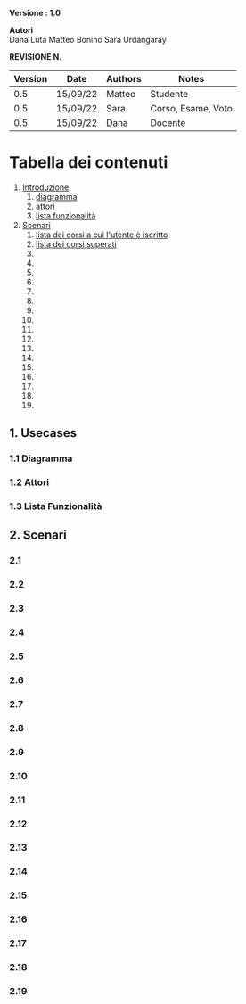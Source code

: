 **Versione : 1.0**

**Autori**  
Dana Luta
Matteo Bonino
Sara Urdangaray

**REVISIONE N.**


| Version    | Date        | Authors      | Notes        |
| ----------- | ----------- | ----------- | ----------- |
| 0.5 | 15/09/22 | Matteo | Studente |
| 0.5 | 15/09/22 | Sara | Corso, Esame, Voto |
| 0.5 | 15/09/22 | Dana | Docente |
# Tabella dei contenuti

1. [Introduzione](#p1)
	1. [diagramma](#sp1.1)
	2. [attori](#sp1.2) 
	3. [lista funzionalità](#sp1.3)
2. [Scenari](#p2)
    1. [lista dei corsi a cui l'utente è iscritto](#p2.1)
    2. [lista dei corsi superati](#p2.2)
    3. [](#p2.3)
    4. [](#p2.4)
    5. [](#p2.5)
    6. [](#p2.6)
    7. [](#p2.7)
    8. [](#p2.8)
    9. [](#p2.9)
    10. [](#p2.10)
    11. [](#p2.11)
    12. [](#p2.12)
    13. [](#p2.13)
    14. [](#p2.14)
    15. [](#p2.15)
    16. [](#p2.16)
    17. [](#p2.17)
    18. [](#p2.18)
    19. [](#p2.19)
    
    
	
  

<a name="p1"></a>

## 1. Usecases


<a name="sp1.1"></a>

### 1.1 Diagramma


<a name="sp1.2"></a>

### 1.2 Attori


<a name="sp1.3"></a>

### 1.3 Lista Funzionalità




 

<a name="p2"></a>

## 2. Scenari

<a name="sp2.1"></a>

### 2.1

<a name="sp2.2"></a>

### 2.2

<a name="sp2.3"></a>

### 2.3
<a name="sp2.4"></a>

### 2.4

<a name="sp2.5"></a>

### 2.5

<a name="sp2.6"></a>

### 2.6


<a name="sp2.7"></a>

### 2.7

<a name="sp2.8"></a>

### 2.8

<a name="sp2.9"></a>

### 2.9

<a name="sp2.10"></a>

### 2.10

<a name="sp2.11"></a>

### 2.11

<a name="sp2.12"></a>

### 2.12

<a name="sp2.13"></a>

### 2.13

<a name="sp2.14"></a>

### 2.14

<a name="sp2.15"></a>

### 2.15

<a name="sp2.16"></a>

### 2.16

<a name="sp2.17"></a>

### 2.17

<a name="sp2.18"></a>

### 2.18

<a name="sp2.19"></a>

### 2.19
